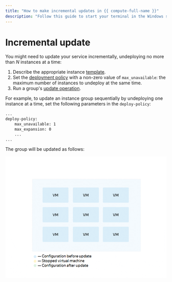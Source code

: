 ```yaml
---
title: "How to make incremental updates in {{ compute-full-name }}"
description: "Follow this guide to start your terminal in the Windows serial console (SAC)."
---
```


# Incremental update

You might need to update your service incrementally, undeploying no more than *N* instances at a time:

1. Describe the appropriate instance [template](../../../concepts/instance-groups/instance-template.md).
1. Set the [deployment policy](../../../concepts/instance-groups/policies/deploy-policy.md) with a non-zero value of `max_unavailable`: the maximum number of instances to undeploy at the same time.
1. Run a group's [update operation](../../../operations/instance-groups/update.md).

For example, to update an instance group sequentially by undeploying one instance at a time, set the following parameters in the `deploy-policy`:
```
...
deploy-policy:
    max_unavailable: 1
    max_expansion: 0
    ...
...
```

The group will be updated as follows:

![Rolling update](../../../../_assets/instance-groups/rolling-update.gif "Rolling update")